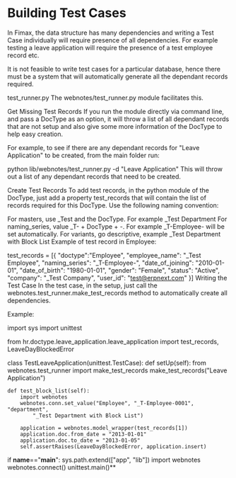 # Building Test Cases

In Fimax, the data structure has many dependencies and writing a Test Case individually will require presence of all dependencies. For example testing a leave application will require the presence of a test employee record etc.

It is not feasible to write test cases for a particular database, hence there must be a system that will automatically generate all the dependant records required.

test_runner.py
The webnotes/test_runner.py module facilitates this.

Get Missing Test Records
If you run the module directly via command line, and pass a DocType as an option, it will throw a list of all dependant records that are not setup and also give some more information of the DocType to help easy creation.

For example, to see if there are any dependant records for "Leave Application" to be created, from the main folder run:

python lib/webnotes/test_runner.py -d "Leave Application"
This will throw out a list of any dependant records that need to be created.

Create Test Records
To add test records, in the python module of the DocType, just add a property test_records that will contain the list of records required for this DocType. Use the following naming convention:

For masters, use _Test and the DocType. For example _Test Department
For naming_series, value _T- + DocType + -. For example _T-Employee- will be set automatically.
For variants, go descriptive, example _Test Department with Block List
Example of test record in Employee:

test_records = [{
	"doctype":"Employee",
	"employee_name": "_Test Employee",
	"naming_series": "_T-Employee-",
	"date_of_joining": "2010-01-01",
	"date_of_birth": "1980-01-01",
	"gender": "Female",
	"status": "Active",
	"company": "_Test Company",
	"user_id": "test@erpnext.com"
}]
Writing the Test Case
In the test case, in the setup, just call the webnotes.test_runner.make_test_records method to automatically create all dependencies.

Example:

import sys
import unittest

from hr.doctype.leave_application.leave_application 
	import test_records, LeaveDayBlockedError

class TestLeaveApplication(unittest.TestCase):
	def setUp(self):
		from webnotes.test_runner import make_test_records
		make_test_records("Leave Application")

	def test_block_list(self):
		import webnotes
		webnotes.conn.set_value("Employee", "_T-Employee-0001", "department", 
			"_Test Department with Block List")
		
		application = webnotes.model_wrapper(test_records[1])
		application.doc.from_date = "2013-01-01"
		application.doc.to_date = "2013-01-05"
		self.assertRaises(LeaveDayBlockedError, application.insert)
	
if __name__=="__main__":
	sys.path.extend(["app", "lib"])
	import webnotes
	webnotes.connect()
	unittest.main()**

    